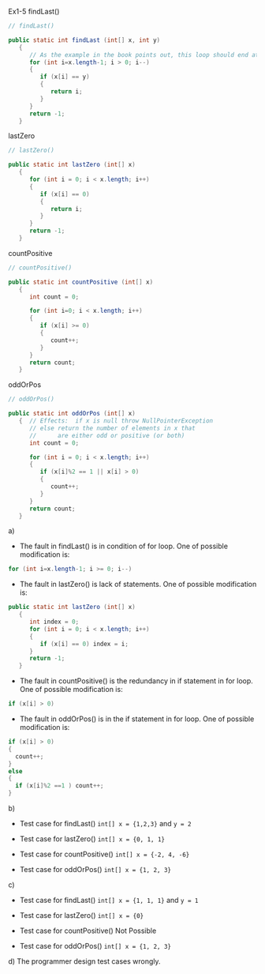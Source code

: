 Ex1-5
findLast()
```Java
// findLast()

public static int findLast (int[] x, int y)
   {
      // As the example in the book points out, this loop should end at 0.
      for (int i=x.length-1; i > 0; i--)
      {
         if (x[i] == y)
         {
            return i;
         }
      }
      return -1;
   }
```
lastZero
```Java
// lastZero()

public static int lastZero (int[] x)
   {
      for (int i = 0; i < x.length; i++)
      {
         if (x[i] == 0)
         {
            return i;
         }
      }
      return -1;
   }
```
countPositive
```Java
// countPositive()

public static int countPositive (int[] x)
   {
      int count = 0;

      for (int i=0; i < x.length; i++)
      {
         if (x[i] >= 0)
         {
            count++;
         }
      }
      return count;
   }
```
oddOrPos
```Java
// oddOrPos()

public static int oddOrPos (int[] x)
   {  // Effects:  if x is null throw NullPointerException
      // else return the number of elements in x that
      //      are either odd or positive (or both)
      int count = 0;

      for (int i = 0; i < x.length; i++)
      {
         if (x[i]%2 == 1 || x[i] > 0)
         {
            count++;
         }
      }
      return count;
   }
```
a)

- The fault in findLast() is in condition of for loop. One of possible modification is:
```Java
for (int i=x.length-1; i >= 0; i--)
```

- The fault in lastZero() is lack of statements. One of possible modification is:
```Java
public static int lastZero (int[] x)
   {
      int index = 0;
      for (int i = 0; i < x.length; i++)
      {
         if (x[i] == 0) index = i;
      }
      return -1;
   }
```

- The fault in countPositive() is the redundancy in if statement in for loop. One of possible modification is:
```Java
if (x[i] > 0)
```

- The fault in oddOrPos() is in the if statement in for loop. One of possible modification is:
```Java
if (x[i] > 0)
{
  count++;
}
else
{
  if (x[i]%2 ==1 ) count++;
}
```

b)

- Test case for findLast() `int[] x = {1,2,3}` and `y = 2`

- Test case for lastZero() `int[] x = {0, 1, 1}`

- Test case for countPositive() `int[] x = {-2, 4, -6}`

- Test case for oddOrPos() `int[] x = {1, 2, 3}`

c)

- Test case for findLast() `int[] x = {1, 1, 1}` and `y = 1`

- Test case for lastZero() `int[] x = {0}`

- Test case for countPositive() Not Possible

- Test case for oddOrPos() `int[] x = {1, 2, 3}`

d)
The programmer design test cases wrongly.